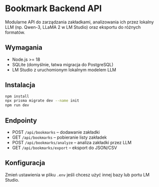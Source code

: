 # Bookmark Backend API

Modularne API do zarządzania zakładkami, analizowania ich przez lokalny LLM (np. Qwen-3, LLaMA 2 w LM Studio) oraz eksportu do różnych formatów.

## Wymagania
- Node.js >= 18
- SQLite (domyślnie, łatwa migracja do PostgreSQL)
- LM Studio z uruchomionym lokalnym modelem LLM

## Instalacja
```bash
npm install
npx prisma migrate dev --name init
npm run dev
```

## Endpointy
- POST `/api/bookmarks` – dodawanie zakładki
- GET `/api/bookmarks` – pobieranie listy zakładek
- POST `/api/bookmarks/analyze` – analiza zakładki przez LLM
- GET `/api/bookmarks/export` – eksport do JSON/CSV

## Konfiguracja
Zmień ustawienia w pliku `.env` jeśli chcesz użyć innej bazy lub portu LM Studio. 